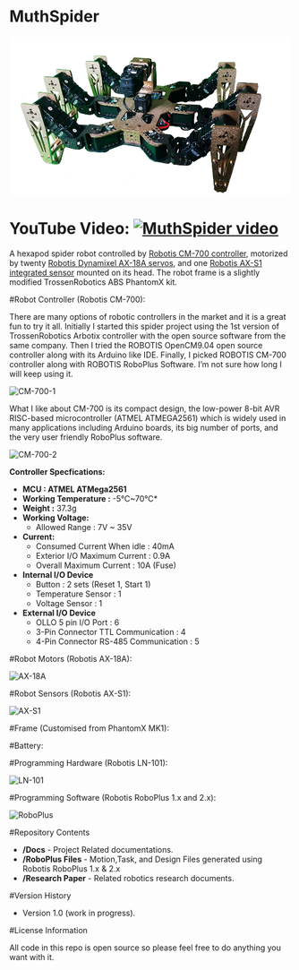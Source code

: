 ﻿# MuthSpider

![MuthSpider](./img/MuthSpider.png)<br>

YouTube Video:
[![MuthSpider video](http://img.youtube.com/vi/tW0A7SIOCcE/default.jpg)](http://www.youtube.com/watch?v=tW0A7SIOCcE)
==========
   
   A hexapod spider robot controlled by [Robotis CM-700 controller](http://support.robotis.com/en/product/auxdevice/controller/cm700_manual.htm), motorized by twenty [Robotis Dynamixel AX-18A servos](http://support.robotis.com/en/product/dynamixel/ax_series/ax-18f.htm), and one [Robotis AX-S1 integrated sensor](http://support.robotis.com/en/product/auxdevice/sensor/dxl_ax_s1.htm) mounted on its head. The robot frame is a slightly modified TrossenRobotics ABS PhantomX kit.
 

#Robot Controller (Robotis CM-700):

There are many options of robotic controllers in the market and it is a great fun to try it all. Initially I started this spider project using the 1st version of TrossenRobotics Arbotix controller with the open source software from the same company. Then I tried the ROBOTIS OpenCM9.04 open source controller along with its Arduino like IDE. Finally, I picked ROBOTIS CM-700 controller along with ROBOTIS RoboPlus Software. I’m not sure how long I will keep using it.

![CM-700-1](https://s3-eu-west-1.amazonaws.com/muthspider/img/CM700-full.png)

What I like about CM-700 is its compact design, the low-power 8-bit AVR RISC-based microcontroller (ATMEL ATMEGA2561) which is widely used in many applications including Arduino boards, its big number of ports, and the very user friendly RoboPlus software.


![CM-700-2](https://s3-eu-west-1.amazonaws.com/muthspider/img/CM700-parts.png)

**Controller Specfications:**

* **MCU : ATMEL ATMega2561**
* **Working Temperature :** -5℃~70℃*
* **Weight :** 37.3g
* **Working Voltage:**
   * Allowed Range : 7V ~ 35V
* **Current:**
   - Consumed Current When idle  : 40mA
   - Exterior I/O Maximum Current : 0.9A
   - Overall Maximum Current : 10A (Fuse)
* **Internal I/O Device**
   - Button : 2 sets (Reset 1, Start 1)
   - Temperature Sensor : 1
   - Voltage Sensor : 1
* **External I/O Device**
   - OLLO 5 pin I/O Port : 6
   - 3-Pin Connector TTL Communication : 4
   - 4-Pin Connector RS-485 Communication : 5


#Robot Motors (Robotis AX-18A):

 
![AX-18A](https://s3-eu-west-1.amazonaws.com/muthspider/img/AX-18A.png)
 
#Robot Sensors (Robotis AX-S1):

 
![AX-S1](https://s3-eu-west-1.amazonaws.com/muthspider/img/AX-S1.png)

#Frame (Customised from PhantomX MK1):

#Battery:

#Programming Hardware (Robotis LN-101):

![LN-101](https://s3-eu-west-1.amazonaws.com/muthspider/img/LN-101.png)

#Programming Software (Robotis RoboPlus 1.x and 2.x):

![RoboPlus](https://s3-eu-west-1.amazonaws.com/muthspider/img/RoboPlus.png)

#Repository Contents

* **/Docs** - Project Related documentations.
* **/RoboPlus Files** - Motion,Task, and Design Files generated using Robotis RoboPlus 1.x & 2.x
* **/Research Paper** - Related robotics research documents.

#Version History

* Version 1.0 (work in progress).


#License Information

All code in this repo is open source so please feel free to do anything you want with it.
